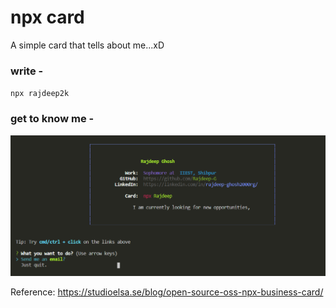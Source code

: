 
# npx card

A simple card that tells about me...xD

### write -
`npx rajdeep2k`


### get to know me -

![image](./Images/2.PNG)

Reference: https://studioelsa.se/blog/open-source-oss-npx-business-card/
